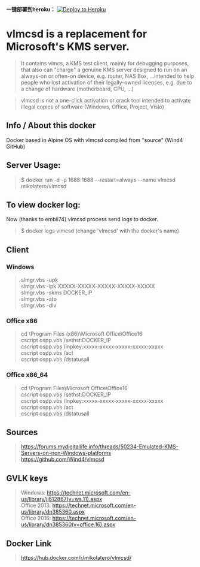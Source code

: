 
**一键部署到heroku：**  [![Deploy to Heroku](https://www.herokucdn.com/deploy/button.png)](https://heroku.com/deploy)


# vlmcsd is a replacement for Microsoft's KMS server.

> It contains vlmcs, a KMS test client, mainly for debugging purposes, that also can "charge" a genuine KMS server designed to run on an always-on or often-on device, e.g. router, NAS Box, ...intended to help people who lost activation of their legally-owned licenses, e.g. due to a change of hardware (motherboard, CPU, ...)
  
> vlmcsd is not a one-click activation or crack tool intended to activate illegal copies of software (Windows, Office, Project, Visio)

## Info / About this docker
Docker based in Alpine OS with vlmcsd compiled from "source" (Wind4 GitHub)

## Server Usage:
> $ docker run -d -p 1688:1688 --restart=always --name vlmcsd mikolatero/vlmcsd

## To view docker log:
Now (thanks to embii74) vlmcsd process send logs to docker.
> $ docker logs vlmcsd (change 'vlmcsd' with the docker's name)

## Client
### Windows
>slmgr.vbs -upk  
>slmgr.vbs -ipk XXXXX-XXXXX-XXXXX-XXXXX-XXXXX  
>slmgr.vbs -skms DOCKER_IP  
>slmgr.vbs -ato  
>slmgr.vbs -dlv  

### Office x86
>cd \Program Files (x86)\Microsoft Office\Office16  
>cscript ospp.vbs /sethst:DOCKER_IP  
>cscript ospp.vbs /inpkey:xxxxx-xxxxx-xxxxx-xxxxx-xxxxx  
>cscript ospp.vbs /act  
>cscript ospp.vbs /dstatusall  

### Office x86_64
>cd \Program Files\Microsoft Office\Office16  
>cscript ospp.vbs /sethst:DOCKER_IP  
>cscript ospp.vbs /inpkey:xxxxx-xxxxx-xxxxx-xxxxx-xxxxx  
>cscript ospp.vbs /act  
>cscript ospp.vbs /dstatusall  

## Sources
> https://forums.mydigitallife.info/threads/50234-Emulated-KMS-Servers-on-non-Windows-platforms  
https://github.com/Wind4/vlmcsd

## GVLK keys
> Windows: https://technet.microsoft.com/en-us/library/jj612867(v=ws.11).aspx  
> Office 2013: https://technet.microsoft.com/en-us/library/dn385360.aspx  
> Office 2016: https://technet.microsoft.com/en-us/library/dn385360(v=office.16).aspx

## Docker Link
> https://hub.docker.com/r/mikolatero/vlmcsd/
